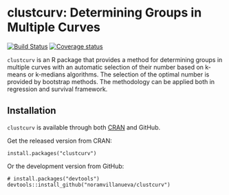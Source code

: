 # clustcurv: Determining Groups in Multiple Curves


[![Build Status](https://travis-ci.org/noramvillanueva/clustcurv.svg?branch=master)](https://travis-ci.org/noramvillanueva/clustcurv)
[![Coverage status](https://codecov.io/gh/noramvillanueva/clustcurv/branch/master/graph/badge.svg)](https://codecov.io/github/noramvillanueva/clustcurv?branch=master)




```clustcurv``` is an R package that provides a method for determining groups in multiple 
curves with an automatic selection of their number based on k-means or
k-medians algorithms. The selection of the optimal number is provided by
bootstrap methods. The methodology can be applied both in regression and survival framework.



## Installation
```clustcurv``` is available through both [CRAN](https://cran.r-project.org/) and GitHub.

Get the released version from CRAN:
```
install.packages("clustcurv")
```

Or the development version from GitHub:
```
# install.packages("devtools")
devtools::install_github("noramvillanueva/clustcurv")
```

